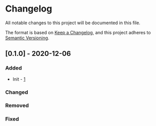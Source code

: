 # Changelog

All notable changes to this project will be documented in this file.

The format is based on [Keep a Changelog](https://keepachangelog.com/en/1.0.0/),
and this project adheres to [Semantic Versioning](https://semver.org/spec/v2.0.0.html).

## [0.1.0] - 2020-12-06

### Added

- Init - [1](https://github.com/alexlee-dev/post-time-tool/issues/1)

### Changed

### Removed

### Fixed
